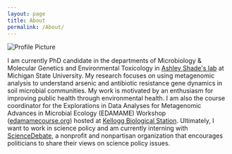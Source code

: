 ```yaml
---
layout: page
title: About
permalink: /About/
---
```


<img src="{{ site.baseurl }}/assets/dunivin.png" title="Profile Picture" class="profile">

I am currently PhD candidate in the departments of Microbiology & Molecular Genetics and Environmental Toxicology in [Ashley Shade's lab](http://ashley17061.wixsite.com/shadelab) at Michigan State University. My research focuses on using metagenomic analysis to understand arsenic and antibiotic resistance gene dynamics in soil microbial communities. My work is motivated by an enthusiasm for improving public health through environmental health. I am also the course coordinator for the Explorations in Data Analyses for Metagenomic Advances in Microbial Ecology (EDAMAME) Workshop ([edamamecourse.org](http://www.edamamecourse.org/)) hosted at [Kellogg Biological Station](http://www.kbs.msu.edu/). Ultimately, I want to work in science policy and am currently interning with [ScienceDebate](sciencedebate.org), a nonprofit and nonpartisan organization that encourages politicians to share their views on science policy issues. 
